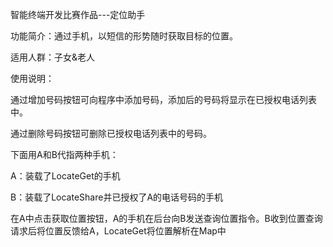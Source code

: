 智能终端开发比赛作品---定位助手    

功能简介：通过手机，以短信的形势随时获取目标的位置。    
    
适用人群：子女&老人    
     
使用说明：    
    
通过增加号码按钮可向程序中添加号码，添加后的号码将显示在已授权电话列表中。    
      
通过删除号码按钮可删除已授权电话列表中的号码。    
    
     
下面用A和B代指两种手机：    
    
A：装载了LocateGet的手机    
    
B：装载了LocateShare并已授权了A的电话号码的手机    
    
在A中点击获取位置按钮，A的手机在后台向B发送查询位置指令。B收到位置查询请求后将位置反馈给A，LocateGet将位置解析在Map中
